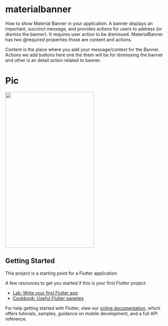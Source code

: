 # materialbanner

How to show Material Banner in your application. A banner displays an important, succinct message, and provides actions for users to address (or dismiss the banner). It requires user action to be dismissed. MaterialBanner has two @required properties those are content and actions.

Content is the place where you add your message/context for the Banner.
Actions we add buttons here one the them will be for dismissing the banner and other is an detail action related to banner.

# Pic

<img src="https://user-images.githubusercontent.com/73787635/132938326-f7422912-31c7-4c7d-84c1-93c6dd257386.jpeg" height = 490, width = 280/>

## Getting Started

This project is a starting point for a Flutter application.

A few resources to get you started if this is your first Flutter project:

- [Lab: Write your first Flutter app](https://flutter.dev/docs/get-started/codelab)
- [Cookbook: Useful Flutter samples](https://flutter.dev/docs/cookbook)

For help getting started with Flutter, view our
[online documentation](https://flutter.dev/docs), which offers tutorials,
samples, guidance on mobile development, and a full API reference.
